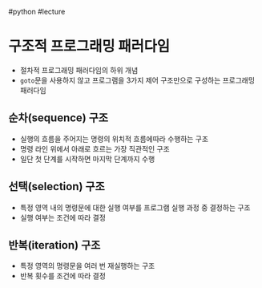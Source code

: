 #python #lecture 

# 구조적 프로그래밍 패러다임
- 절차적 프로그래밍 패러다임의 하위 개념
- `goto`문을 사용하지 않고 프로그램을 3가지 제어 구조만으로 구성하는 프로그래밍 패러다임

## 순차(sequence) 구조
- 실행의 흐름을 주어지는 명령의 위치적 흐름에따라 수행하는 구조
- 명령 라인 위에서 아래로 흐르는 가장 직관적인 구조
- 일단 첫 단계를 시작하면 마지막 단계까지 수행

## 선택(selection) 구조
- 특정 영역 내의 명령문에 대한 실행 여부를 프로그램 실행 과정 중 결정하는 구조
- 실행 여부는 조건에 따라 결정

## 반복(iteration) 구조
- 특정 영역의 명령문을 여러 번 재실행하는 구조
- 반복 횟수를 조건에 따라 결정